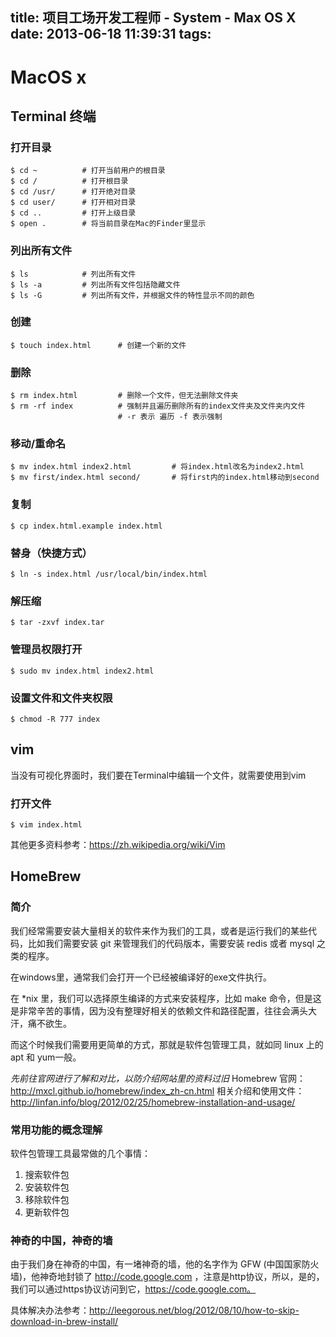 title: 项目工场开发工程师 - System - Max OS X
date: 2013-06-18 11:39:31
tags:
---

# MacOS x

## Terminal 终端

### 打开目录

    $ cd ~          # 打开当前用户的根目录
    $ cd /          # 打开根目录
    $ cd /usr/      # 打开绝对目录
    $ cd user/      # 打开相对目录
    $ cd ..         # 打开上级目录
    $ open .        # 将当前目录在Mac的Finder里显示

### 列出所有文件

    $ ls            # 列出所有文件
    $ ls -a         # 列出所有文件包括隐藏文件
    $ ls -G         # 列出所有文件，并根据文件的特性显示不同的颜色

### 创建

    $ touch index.html      # 创建一个新的文件

### 删除

    $ rm index.html         # 删除一个文件，但无法删除文件夹
    $ rm -rf index          # 强制并且遍历删除所有的index文件夹及文件夹内文件
                            # -r 表示 遍历 -f 表示强制

### 移动/重命名

    $ mv index.html index2.html         # 将index.html改名为index2.html
    $ mv first/index.html second/       # 将first内的index.html移动到second

### 复制

    $ cp index.html.example index.html

### 替身（快捷方式）

    $ ln -s index.html /usr/local/bin/index.html

### 解压缩

    $ tar -zxvf index.tar

### 管理员权限打开

    $ sudo mv index.html index2.html

### 设置文件和文件夹权限

    $ chmod -R 777 index

## vim

当没有可视化界面时，我们要在Terminal中编辑一个文件，就需要使用到vim

### 打开文件

    $ vim index.html

其他更多资料参考：https://zh.wikipedia.org/wiki/Vim

## HomeBrew

### 简介

我们经常需要安装大量相关的软件来作为我们的工具，或者是运行我们的某些代码，比如我们需要安装 git 来管理我们的代码版本，需要安装 redis 或者 mysql 之类的程序。

在windows里，通常我们会打开一个已经被编译好的exe文件执行。

在 *nix 里，我们可以选择原生编译的方式来安装程序，比如 make 命令，但是这是非常辛苦的事情，因为没有整理好相关的依赖文件和路径配置，往往会满头大汗，痛不欲生。

而这个时候我们需要用更简单的方式，那就是软件包管理工具，就如同 linux 上的 apt 和 yum一般。

*先前往官网进行了解和对比，以防介绍网站里的资料过旧*
Homebrew 官网：http://mxcl.github.io/homebrew/index_zh-cn.html
相关介绍和使用文件：http://linfan.info/blog/2012/02/25/homebrew-installation-and-usage/

### 常用功能的概念理解

软件包管理工具最常做的几个事情：

1. 搜索软件包
2. 安装软件包
3. 移除软件包
4. 更新软件包

### 神奇的中国，神奇的墙

由于我们身在神奇的中国，有一堵神奇的墙，他的名字作为 GFW (中国国家防火墙)，他神奇地封锁了 http://code.google.com ，注意是http协议，所以，是的，我们可以通过https协议访问到它，https://code.google.com。

具体解决办法参考：http://leegorous.net/blog/2012/08/10/how-to-skip-download-in-brew-install/
